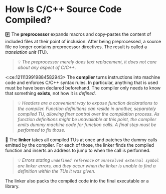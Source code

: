 # How Is C/C++ Source Code Compiled?

:hash: The **preprocessor** expands macros and copy-pastes the content of 
included files at their point of inclusion. After being preprocessed, a source 
file no longer contains preprocessor directives. The result is called a
_translation unit_ (TU).

> :bulb: _The preprocessor merely does text replacement, it does not care about any aspect of C/C++._

<:ce:1211139919884582943> The **compiler** turns instructions into machine code 
and enforces C/C++ syntax rules. In particular, anything that is used must be 
have been declared beforehand. The compiler only needs to know that something
**exists**, not how it is _defined_.

> :bulb: _Headers are a convenient way to expose function declarations to the compiler. Function definitions can reside in another, separately compiled TU, allowing finer control over the compilation process. As function definitions might be unavailable at this point, the compiler emits dummy machine code for function calls. A final step must be performed to fix those._

:link: The **linker** takes all compiled TUs at once and patches the dummy calls
emitted by the compiler. For each of those, the linker finds the compiled
function and inserts an address to jump to when the call is performed.

> :bulb: _Errors stating `undefined reference` or `unresolved external symbol` are linker errors, and they occur when the linker is unable to find a definition within the TUs it was given._

The linker also packs the compiled code into the final executable or a library.
